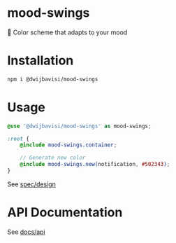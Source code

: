 # mood-swings
🎨 Color scheme that adapts to your mood

# Installation

```bash
npm i @dwijbavisi/mood-swings
```

# Usage

```scss
@use '@dwijbavisi/mood-swings' as mood-swings;

:root {
    @include mood-swings.container;

    // Generate new color
    @include mood-swings.new(notification, #502343);
}
```

See [spec/design](./spec/design)

# API Documentation

See [docs/api](./docs/api)
